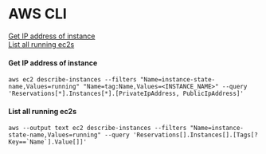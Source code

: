# AWS CLI

[Get IP address of instance](#get-ip-address-of-instance)  
[List all running ec2s](List-all-running-ec2s)  


#### Get IP address of instance  
```aws ec2 describe-instances --filters "Name=instance-state-name,Values=running" "Name=tag:Name,Values=<INSTANCE_NAME>" --query 'Reservations[*].Instances[*].[PrivateIpAddress, PublicIpAddress]'```

#### List all running ec2s
```aws --output text ec2 describe-instances --filters "Name=instance-state-name,Values=running" --query 'Reservations[].Instances[].[Tags[?Key==`Name`].Value[]]'```

